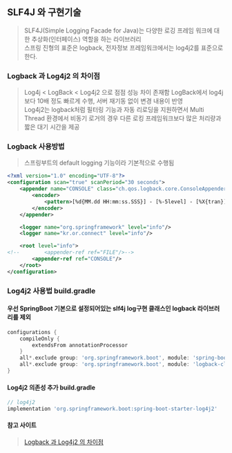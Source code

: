 ## SLF4J 와 구현기술
> SLF4J(Simple Logging Facade for Java)는 다양한 로깅 프레임 워크에 대한 추상화(인터페이스) 역할을 하는 라이브러리  
> 스프링 진형의 표준은 logback, 전자정보 프레임워크에서는 log4j2를 표준으로 한다.  

### Logback 과 Log4j2 의 차이점
> Log4j < LogBack < Log4j2 으로 점점 성능 차이 존재함
> LogBack에서 log4j보다 10배 정도 빠르게 수행, 서버 재기동 없이 변경 내용이 반영  
> Log4j2는 logback처럼 필터링 기능과 자동 리로딩을 지원하면서 Multi Thread 환경에서 비동기 로거의 경우 다른 로킹 프레임워크보다 많은 처리량과 짧은 대기 시간을 제공

### Logback 사용방법
> 스프링부트의 default logging 기능이라 기본적으로 수행됨
```xml
<?xml version="1.0" encoding="UTF-8"?>
<configuration scan="true" scanPeriod="30 seconds">
    <appender name="CONSOLE" class="ch.qos.logback.core.ConsoleAppender">
        <encoder>
            <pattern>[%d{MM.dd HH:mm:ss.SSS}] - [%-5level] - [%X{tran}] - [%logger{5}] - %msg%n</pattern>
        </encoder>
    </appender>

    <logger name="org.springframework" level="info"/>
    <logger name="kr.or.connect" level="info"/>

    <root level="info">
<!--        <appender-ref ref="FILE"/>-->
        <appender-ref ref="CONSOLE"/>
    </root>
</configuration>
```

### Log4j2 사용법 build.gradle
#### 우선 SpringBoot 기본으로 설정되어있는 slf4j log구현 클래스인 logback 라이브러리를 제외
```groovy
configurations {
	compileOnly {
		extendsFrom annotationProcessor
	}
	all*.exclude group: 'org.springframework.boot', module: 'spring-boot-starter-logging'
	all*.exclude group: 'org.springframework.boot', module: 'logback-classic'
}
```

#### Log4j2 의존성 추가 build.gradle
```groovy
// log4j2
implementation 'org.springframework.boot:spring-boot-starter-log4j2'
```


#### 참고 사이트
> [Logback 과 Log4j2 의 차이점](https://morethantoday.tistory.com/84?category=853479)

